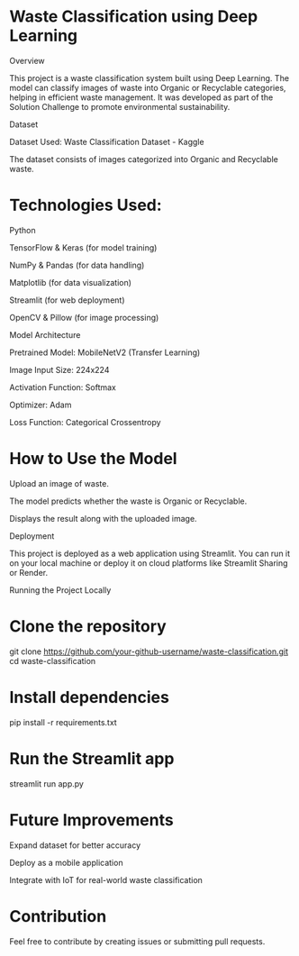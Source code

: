 # Waste Classification using Deep Learning

Overview

This project is a waste classification system built using Deep Learning. The model can classify images of waste into Organic or Recyclable categories, helping in efficient waste management. It was developed as part of the Solution Challenge to promote environmental sustainability.

Dataset

Dataset Used: Waste Classification Dataset - Kaggle

The dataset consists of images categorized into Organic and Recyclable waste.

# Technologies Used:

  Python

  TensorFlow & Keras (for model training)

  NumPy & Pandas (for data handling)

  Matplotlib (for data visualization)

  Streamlit (for web deployment)

  OpenCV & Pillow (for image processing)

  Model Architecture

  Pretrained Model: MobileNetV2 (Transfer Learning)

  Image Input Size: 224x224

  Activation Function: Softmax

  Optimizer: Adam

  Loss Function: Categorical Crossentropy

# How to Use the Model

  Upload an image of waste.

The model predicts whether the waste is Organic or Recyclable.

Displays the result along with the uploaded image.

Deployment

This project is deployed as a web application using Streamlit. You can run it on your local machine or deploy it on cloud platforms like Streamlit Sharing or Render.

Running the Project Locally

# Clone the repository

git clone https://github.com/your-github-username/waste-classification.git
cd waste-classification

# Install dependencies

pip install -r requirements.txt

# Run the Streamlit app

streamlit run app.py

# Future Improvements

  Expand dataset for better accuracy

  Deploy as a mobile application

  Integrate with IoT for real-world waste classification

# Contribution

  Feel free to contribute by creating issues or submitting pull requests.


